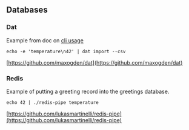 


## Databases


### Dat

Example from doc on [cli usage](https://github.com/maxogden/dat/blob/master/docs/cli-usage.md)

```
echo -e 'temperature\n42' | dat import --csv
```

[https://github.com/maxogden/dat](https://github.com/maxogden/dat)


### Redis

Example of putting a greeting record into the greetings database.

```
echo 42 | ./redis-pipe temperature
```

[https://github.com/lukasmartinelli/redis-pipe](https://github.com/lukasmartinelli/redis-pipe)

